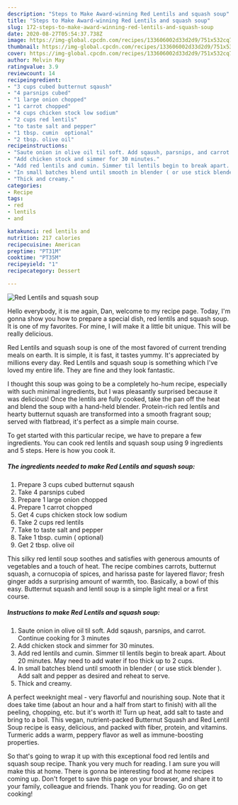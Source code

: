 ```yaml
---
description: "Steps to Make Award-winning Red Lentils and squash soup"
title: "Steps to Make Award-winning Red Lentils and squash soup"
slug: 172-steps-to-make-award-winning-red-lentils-and-squash-soup
date: 2020-08-27T05:54:37.738Z
image: https://img-global.cpcdn.com/recipes/133606002d33d2d9/751x532cq70/red-lentils-and-squash-soup-recipe-main-photo.jpg
thumbnail: https://img-global.cpcdn.com/recipes/133606002d33d2d9/751x532cq70/red-lentils-and-squash-soup-recipe-main-photo.jpg
cover: https://img-global.cpcdn.com/recipes/133606002d33d2d9/751x532cq70/red-lentils-and-squash-soup-recipe-main-photo.jpg
author: Melvin May
ratingvalue: 3.9
reviewcount: 14
recipeingredient:
- "3 cups cubed butternut sqaush"
- "4 parsnips cubed"
- "1 large onion chopped"
- "1 carrot chopped"
- "4 cups chicken stock low sodium"
- "2 cups red lentils"
- "to taste salt and pepper"
- "1 tbsp. cumin  optional"
- "2 tbsp. olive oil"
recipeinstructions:
- "Saute onion in olive oil til soft. Add sqaush, parsnips, and carrot. Continue cooking for 3 minutes"
- "Add chicken stock and simmer for 30 minutes."
- "Add red lentils and cumin. Simmer til lentils begin to break apart. About 20 minutes. May need to add water if too thick up to 2 cups."
- "In small batches blend until smooth in blender ( or use stick blender ). Add salt and pepper as desired and reheat to serve."
- "Thick and creamy."
categories:
- Recipe
tags:
- red
- lentils
- and

katakunci: red lentils and 
nutrition: 217 calories
recipecuisine: American
preptime: "PT31M"
cooktime: "PT35M"
recipeyield: "1"
recipecategory: Dessert

---
```



![Red Lentils and squash soup](https://img-global.cpcdn.com/recipes/133606002d33d2d9/751x532cq70/red-lentils-and-squash-soup-recipe-main-photo.jpg)

Hello everybody, it is me again, Dan, welcome to my recipe page. Today, I'm gonna show you how to prepare a special dish, red lentils and squash soup. It is one of my favorites. For mine, I will make it a little bit unique. This will be really delicious.

Red Lentils and squash soup is one of the most favored of current trending meals on earth. It is simple, it is fast, it tastes yummy. It's appreciated by millions every day. Red Lentils and squash soup is something which I've loved my entire life. They are fine and they look fantastic.

I thought this soup was going to be a completely ho-hum recipe, especially with such minimal ingredients, but I was pleasantly surprised because it was delicious! Once the lentils are fully cooked, take the pan off the heat and blend the soup with a hand-held blender. Protein-rich red lentils and hearty butternut squash are transformed into a smooth fragrant soup; served with flatbread, it&#39;s perfect as a simple main course.


To get started with this particular recipe, we have to prepare a few ingredients. You can cook red lentils and squash soup using 9 ingredients and 5 steps. Here is how you cook it.

<!--inarticleads1-->

##### The ingredients needed to make Red Lentils and squash soup:

1. Prepare 3 cups cubed butternut sqaush
1. Take 4 parsnips cubed
1. Prepare 1 large onion chopped
1. Prepare 1 carrot chopped
1. Get 4 cups chicken stock low sodium
1. Take 2 cups red lentils
1. Take to taste salt and pepper
1. Take 1 tbsp. cumin ( optional)
1. Get 2 tbsp. olive oil


This silky red lentil soup soothes and satisfies with generous amounts of vegetables and a touch of heat. The recipe combines carrots, butternut squash, a cornucopia of spices, and harissa paste for layered flavor; fresh ginger adds a surprising amount of warmth, too. Basically, a bowl of this easy. Butternut squash and lentil soup is a simple light meal or a first course. 

<!--inarticleads2-->

##### Instructions to make Red Lentils and squash soup:

1. Saute onion in olive oil til soft. Add sqaush, parsnips, and carrot. Continue cooking for 3 minutes
1. Add chicken stock and simmer for 30 minutes.
1. Add red lentils and cumin. Simmer til lentils begin to break apart. About 20 minutes. May need to add water if too thick up to 2 cups.
1. In small batches blend until smooth in blender ( or use stick blender ). Add salt and pepper as desired and reheat to serve.
1. Thick and creamy.


A perfect weeknight meal - very flavorful and nourishing soup. Note that it does take time (about an hour and a half from start to finish) with all the peeling, chopping, etc. but it&#39;s worth it! Turn up heat, add salt to taste and bring to a boil. This vegan, nutrient-packed Butternut Squash and Red Lentil Soup recipe is easy, delicious, and packed with fiber, protein, and vitamins. Turmeric adds a warm, peppery flavor as well as immune-boosting properties. 

So that's going to wrap it up with this exceptional food red lentils and squash soup recipe. Thank you very much for reading. I am sure you will make this at home. There is gonna be interesting food at home recipes coming up. Don't forget to save this page on your browser, and share it to your family, colleague and friends. Thank you for reading. Go on get cooking!
